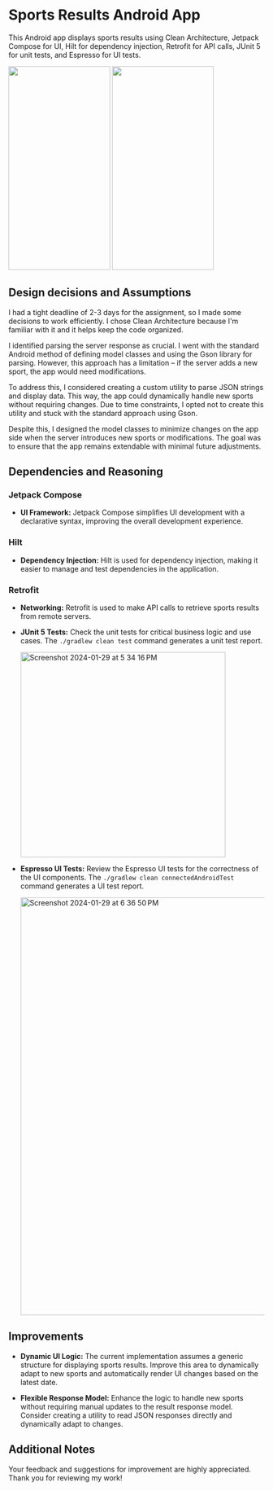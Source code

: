 # Sports Results Android App

This Android app displays sports results using Clean Architecture, Jetpack Compose for UI, Hilt for dependency injection, Retrofit for API calls, JUnit 5 for unit tests, and Espresso for UI tests.

<img src="https://github.com/kaustubhkp/SportResults/assets/15397741/3ae5e86f-64c0-402e-beee-5cffca32bb5c" width="200" height="400">

<img src="https://github.com/kaustubhkp/SportResults/assets/15397741/07f20f8e-e724-46c7-bff4-79c60625343e" width="200" height="400">



## Design decisions and Assumptions

I had a tight deadline of 2-3 days for the assignment, so I made some decisions to work efficiently. I chose Clean Architecture because I'm familiar with it and it helps keep the code organized.

I identified parsing the server response as crucial. I went with the standard Android method of defining model classes and using the Gson library for parsing. However, this approach has a limitation – if the server adds a new sport, the app would need modifications.

To address this, I considered creating a custom utility to parse JSON strings and display data. This way, the app could dynamically handle new sports without requiring changes. Due to time constraints, I opted not to create this utility and stuck with the standard approach using Gson.

Despite this, I designed the model classes to minimize changes on the app side when the server introduces new sports or modifications. The goal was to ensure that the app remains extendable with minimal future adjustments.

## Dependencies and Reasoning

### Jetpack Compose
- **UI Framework:** Jetpack Compose simplifies UI development with a declarative syntax, improving the overall development experience.

### Hilt
- **Dependency Injection:** Hilt is used for dependency injection, making it easier to manage and test dependencies in the application.

### Retrofit
- **Networking:** Retrofit is used to make API calls to retrieve sports results from remote servers.

- **JUnit 5 Tests:** Check the unit tests for critical business logic and use cases. The `./gradlew clean test` command generates a unit test report.

  <img width="403" alt="Screenshot 2024-01-29 at 5 34 16 PM" src="https://github.com/kaustubhkp/SportResults/assets/15397741/a325737b-09cc-4881-8b37-ee8bb899863c">

- **Espresso UI Tests:** Review the Espresso UI tests for the correctness of the UI components. The `./gradlew clean connectedAndroidTest` command generates a UI test report.

  <img width="821" alt="Screenshot 2024-01-29 at 6 36 50 PM" src="https://github.com/kaustubhkp/SportResults/assets/15397741/2b4e9b72-46fe-4da9-b00e-ce0bbc4f380b">

## Improvements

- **Dynamic UI Logic:** The current implementation assumes a generic structure for displaying sports results. Improve this area to dynamically adapt to new sports and automatically render UI changes based on the latest date.

- **Flexible Response Model:** Enhance the logic to handle new sports without requiring manual updates to the result response model. Consider creating a utility to read JSON responses directly and dynamically adapt to changes.

## Additional Notes

Your feedback and suggestions for improvement are highly appreciated. Thank you for reviewing my work!
